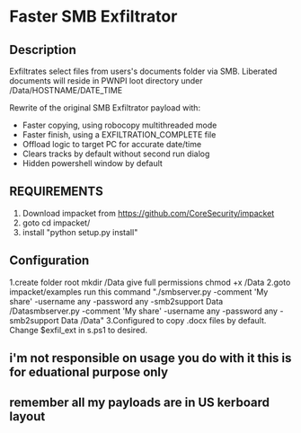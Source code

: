 
# Faster SMB Exfiltrator


## Description

Exfiltrates select files from users's documents folder via SMB.
Liberated documents will reside in PWNPI loot directory under /Data/HOSTNAME/DATE_TIME

Rewrite of the original SMB Exfiltrator payload with:
* Faster copying, using robocopy multithreaded mode
* Faster finish, using a EXFILTRATION_COMPLETE file
* Offload logic to target PC for accurate date/time
* Clears tracks by default without second run dialog
* Hidden powershell window by default

## REQUIREMENTS

   1. Download impacket from https://github.com/CoreSecurity/impacket
   2. goto cd impacket/
   3. install "python setup.py install"

## Configuration
1.create folder root mkdir /Data give full permissions chmod +x /Data
2.goto impacket/examples run this command  "./smbserver.py -comment 'My share' -username any -password any -smb2support Data       /Datasmbserver.py -comment 'My share' -username any -password any -smb2support Data /Data" 
3.Configured to copy .docx files by default. Change $exfil_ext in s.ps1 to desired.



## i'm not responsible on usage you do with it this is for eduational purpose only

## remember all my payloads are in US kerboard layout

